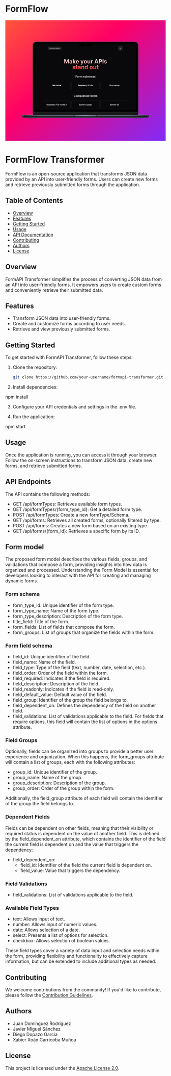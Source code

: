 # FormFlow

![This is an alt text.](/public/foto1.png "Page hero.")

# FormFlow Transformer

FormFlow  is an open-source application that transforms JSON data provided by an API into user-friendly forms. Users can create new forms and retrieve previously submitted forms through the application.

## Table of Contents
- [Overview](#overview)
- [Features](#features)
- [Getting Started](#getting-started)
- [Usage](#usage)
- [API Documentation](#api-documentation)
- [Contributing](#contributing)
- [Authors](#authors)
- [License](#license)

## Overview
FormAPI Transformer simplifies the process of converting JSON data from an API into user-friendly forms. It empowers users to create custom forms and conveniently retrieve their submitted data.

## Features
- Transform JSON data into user-friendly forms.
- Create and customize forms according to user needs.
- Retrieve and view previously submitted forms.

## Getting Started
To get started with FormAPI Transformer, follow these steps:

1. Clone the repository:

   ```bash
   git clone https://github.com/your-username/formapi-transformer.git

2. Install dependencies:

npm install

3. Configure your API credentials and settings in the .env file.

4. Run the application:

npm start


## Usage
Once the application is running, you can access it through your browser. Follow the on-screen instructions to transform JSON data, create new forms, and retrieve submitted forms.

## API Endpoints

The API contains the following methods:

- GET /api/formTypes: Retrieves available form types.
- GET /api/formTypes/{form_type_id}: Get a detailed form type.
- POST /api/formTypes: Create a new formType/Schema.
- GET /api/forms: Retrieves all created forms, optionally filtered by type.
- POST /api/forms: Creates a new form based on an existing type.
- GET /api/forms/{form_id}: Retrieves a specific form by its ID.
  
## Form model

The proposed form model describes the various fields, groups, and validations that compose a form, providing insights into how data is organized and processed. Understanding the Form Model is essential for developers looking to interact with the API for creating and managing dynamic forms.

### Form schema

- form_type_id: Unique identifier of the form type.
- form_type_name: Name of the form type.
- form_type_description: Description of the form type.
- title_field: Title of the form.
- form_fields: List of fields that compose the form.
- form_groups: List of groups that organize the fields within the form.

### Form field schema

- field_id: Unique identifier of the field.
- field_name: Name of the field.
- field_type: Type of the field (text, number, date, selection, etc.).
- field_order: Order of the field within the form.
- field_required: Indicates if the field is required.
- field_description: Description of the field.
- field_readonly: Indicates if the field is read-only.
- field_default_value: Default value of the field.
- field_group: Identifier of the group the field belongs to.
- field_dependent_on: Defines the dependency of the field on another field.
- field_validations: List of validations applicable to the field. For fields that require options, this field will contain the list of options in the options attribute.

### Field Groups

Optionally, fields can be organized into groups to provide a better user experience and organization. When this happens, the form_groups attribute will contain a list of groups, each with the following attributes:

- group_id: Unique identifier of the group.
- group_name: Name of the group.
- group_description: Description of the group.
- group_order: Order of the group within the form.

Additionally, the field_group attribute of each field will contain the identifier of the group the field belongs to.

### Dependent Fields

Fields can be dependent on other fields, meaning that their visibility or required status is dependent on the value of another field. This is defined by the field_dependent_on attribute, which contains the identifier of the field the current field is dependent on and the value that triggers the dependency:

- field_dependent_on:
  - field_id: Identifier of the field the current field is dependent on.
  - field_value: Value that triggers the dependency.

### Field Validations

- field_validations: List of validations applicable to the field.

### Available Field Types

- text: Allows input of text.
- number: Allows input of numeric values.
- date: Allows selection of a date.
- select: Presents a list of options for selection.
- checkbox: Allows selection of boolean values.

These field types cover a variety of data input and selection needs within the form, providing flexibility and functionality to effectively capture information, but can be extended to include additional types as needed.

## Contributing

We welcome contributions from the community! If you'd like to contribute, please follow the [Contribution Guidelines](./CONTRIBUTING.md).


## Authors

   - Juan Domínguez Rodríguez
   - Javier Miguel Sánchez
   - Diego Dopazo García
   - Xabier Xoán Carricoba Muñoa

## License

This project is licensed under the [Apache License 2.0](./LICENSE).
